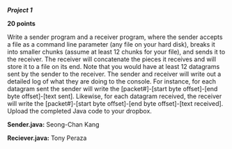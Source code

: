 ***Project 1***

**20 points**

Write a sender program and a receiver program, where the sender accepts a file as a command line parameter (any file on your hard disk), breaks it into smaller chunks (assume at least 12 chunks for your file), and sends it to the receiver. The receiver will concatenate the pieces it receives and will store it to a file on its end. Note that you would have at least 12 datagrams sent by the sender to the receiver. The sender and receiver will write out a detailed log of what they are doing to the console.
For instance, for each datagram sent the sender will write the [packet#]-[start byte offset]-[end byte offset]-[text sent].
Likewise, for each datagram received, the receiver will write the [packet#]-[start byte offset]-[end byte offset]-[text received].
Upload the completed Java code to your dropbox.

**Sender.java:** Seong-Chan Kang

**Reciever.java:** Tony Peraza
